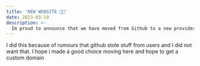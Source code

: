 ```yaml
---
title: 'NEW WEBSITE 🥳🎉'
date: 2023-03-19
description: >-
  Im proud to announce that we have moved from Github to a new provider.
---
```


I did this because of rumours that github stole stuff from users and I did not want that. I hope i made a good choice moving here and hope to get a custom domain

